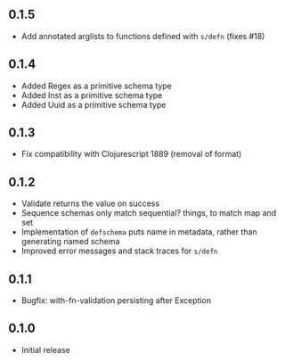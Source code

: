 ## 0.1.5
 * Add annotated arglists to functions defined with `s/defn` (fixes #18)

## 0.1.4
 * Added Regex as a primitive schema type
 * Added Inst as a primitive schema type
 * Added Uuid as a primitive schema type

## 0.1.3
 * Fix compatibility with Clojurescript 1889 (removal of format)

## 0.1.2
 * Validate returns the value on success
 * Sequence schemas only match sequential? things, to match map and set
 * Implementation of `defschema` puts name in metadata, rather than generating named schema
 * Improved error messages and stack traces for `s/defn`

## 0.1.1
 * Bugfix: with-fn-validation persisting after Exception

## 0.1.0
 * Initial release
